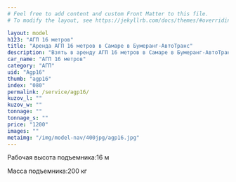 ```yaml
---
# Feel free to add content and custom Front Matter to this file.
# To modify the layout, see https://jekyllrb.com/docs/themes/#overriding-theme-defaults

layout: model
h123: "АГП 16 метров"
title: "Аренда АГП 16 метров в Самаре в Бумеранг-АвтоТранс"
description: "Взять в аренду АГП 16 метров в Самаре в Бумеранг-АвтоТранс"
car_name: "АГП 16 метров"
category: "АГП"
uid: "Agp16"
thumb: "agp16"
index: "080"
permalink: /service/agp16/
kuzov_l: ""
kuzov_w: ""
tonnage: ""
tonnage_s: ""
price: "1200"
images: ""
metaimg: "/img/model-nav/400jpg/agp16.jpg"
---
```


<p><span>Рабочая высота подъемника:</span><span>16 м</span></p>

<p><span>Масса подъемника:</span><span>200 кг</span></p>
